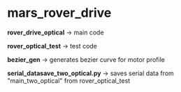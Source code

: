 # mars_rover_drive

**rover_drive_optical** -> main code

**rover_optical_test** -> test code

**bezier_gen** -> generates bezier curve for motor profile

**serial_datasave_two_optical.py** -> saves serial data from "main_two_optical" from rover_optical_test

